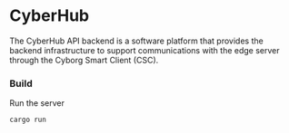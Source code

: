 # CyberHub

The CyberHub API backend is a software platform that provides the backend infrastructure to support communications with the edge server through the Cyborg Smart Client (CSC).

### Build

Run the server
```sh
cargo run
```
